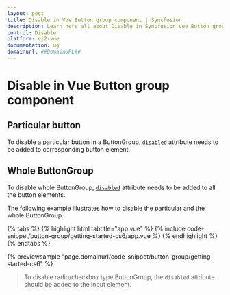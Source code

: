 ```yaml
---
layout: post
title: Disable in Vue Button group component | Syncfusion
description: Learn here all about Disable in Syncfusion Vue Button group component of Syncfusion Essential JS 2 and more.
control: Disable 
platform: ej2-vue
documentation: ug
domainurl: ##DomainURL##
---
```


# Disable in Vue Button group component

## Particular button

To disable a particular button in a ButtonGroup, [`disabled`](https://ej2.syncfusion.com/vue/documentation/api/button#disabled) attribute needs to be added to corresponding button element.

## Whole ButtonGroup

To disable whole ButtonGroup, [`disabled`](https://ej2.syncfusion.com/vue/documentation/api/button#disabled) attribute needs to be added to all the button elements. 

The following example illustrates how to disable the particular and the whole ButtonGroup.

{% tabs %}
{% highlight html tabtitle="app.vue" %}
{% include code-snippet/button-group/getting-started-cs6/app.vue %}
{% endhighlight %}
{% endtabs %}
        
{% previewsample "page.domainurl/code-snippet/button-group/getting-started-cs6" %}

> To disable radio/checkbox type ButtonGroup, the `disabled` attribute should be added to the input element.